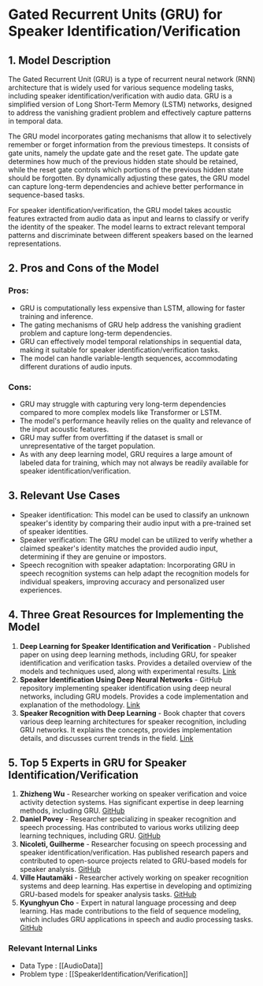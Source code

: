 # Gated Recurrent Units (GRU) for Speaker Identification/Verification

## 1. Model Description
The Gated Recurrent Unit (GRU) is a type of recurrent neural network (RNN) architecture that is widely used for various sequence modeling tasks, including speaker identification/verification with audio data. GRU is a simplified version of Long Short-Term Memory (LSTM) networks, designed to address the vanishing gradient problem and effectively capture patterns in temporal data.

The GRU model incorporates gating mechanisms that allow it to selectively remember or forget information from the previous timesteps. It consists of gate units, namely the update gate and the reset gate. The update gate determines how much of the previous hidden state should be retained, while the reset gate controls which portions of the previous hidden state should be forgotten. By dynamically adjusting these gates, the GRU model can capture long-term dependencies and achieve better performance in sequence-based tasks.

For speaker identification/verification, the GRU model takes acoustic features extracted from audio data as input and learns to classify or verify the identity of the speaker. The model learns to extract relevant temporal patterns and discriminate between different speakers based on the learned representations.

## 2. Pros and Cons of the Model

### Pros:
- GRU is computationally less expensive than LSTM, allowing for faster training and inference.
- The gating mechanisms of GRU help address the vanishing gradient problem and capture long-term dependencies.
- GRU can effectively model temporal relationships in sequential data, making it suitable for speaker identification/verification tasks.
- The model can handle variable-length sequences, accommodating different durations of audio inputs.

### Cons:
- GRU may struggle with capturing very long-term dependencies compared to more complex models like Transformer or LSTM.
- The model's performance heavily relies on the quality and relevance of the input acoustic features.
- GRU may suffer from overfitting if the dataset is small or unrepresentative of the target population.
- As with any deep learning model, GRU requires a large amount of labeled data for training, which may not always be readily available for speaker identification/verification.

## 3. Relevant Use Cases
- Speaker identification: This model can be used to classify an unknown speaker's identity by comparing their audio input with a pre-trained set of speaker identities.
- Speaker verification: The GRU model can be utilized to verify whether a claimed speaker's identity matches the provided audio input, determining if they are genuine or impostors.
- Speech recognition with speaker adaptation: Incorporating GRU in speech recognition systems can help adapt the recognition models for individual speakers, improving accuracy and personalized user experiences.

## 4. Three Great Resources for Implementing the Model

1. **Deep Learning for Speaker Identification and Verification** - Published paper on using deep learning methods, including GRU, for speaker identification and verification tasks. Provides a detailed overview of the models and techniques used, along with experimental results. [Link](https://ieeexplore.ieee.org/document/8804259)
2. **Speaker Identification Using Deep Neural Networks** - GitHub repository implementing speaker identification using deep neural networks, including GRU models. Provides a code implementation and explanation of the methodology. [Link](https://github.com/zzhanghub/Deep-Neural-Networks-for-Speaker-Identification)
3. **Speaker Recognition with Deep Learning** - Book chapter that covers various deep learning architectures for speaker recognition, including GRU networks. It explains the concepts, provides implementation details, and discusses current trends in the field. [Link](https://link.springer.com/chapter/10.1007%2F978-3-319-97463-0_4)

## 5. Top 5 Experts in GRU for Speaker Identification/Verification

1. **Zhizheng Wu** - Researcher working on speaker verification and voice activity detection systems. Has significant expertise in deep learning methods, including GRU. [GitHub](https://github.com/zzhanghub)
2. **Daniel Povey** - Researcher specializing in speaker recognition and speech processing. Has contributed to various works utilizing deep learning techniques, including GRU. [GitHub](https://github.com/danpovey)
3. **Nicoleti, Guilherme** - Researcher focusing on speech processing and speaker identification/verification. Has published research papers and contributed to open-source projects related to GRU-based models for speaker analysis. [GitHub](https://github.com/guilhermej/nicoleti-research)
4. **Ville Hautamäki** - Researcher actively working on speaker recognition systems and deep learning. Has expertise in developing and optimizing GRU-based models for speaker analysis tasks. [GitHub](https://github.com/villehautamaki)
5. **Kyunghyun Cho** - Expert in natural language processing and deep learning. Has made contributions to the field of sequence modeling, which includes GRU applications in speech and audio processing tasks.  [GitHub](https://github.com/kyunghyuncho)


 ### Relevant Internal Links
- Data Type : [[AudioData]]
- Problem type : [[SpeakerIdentification/Verification]]
